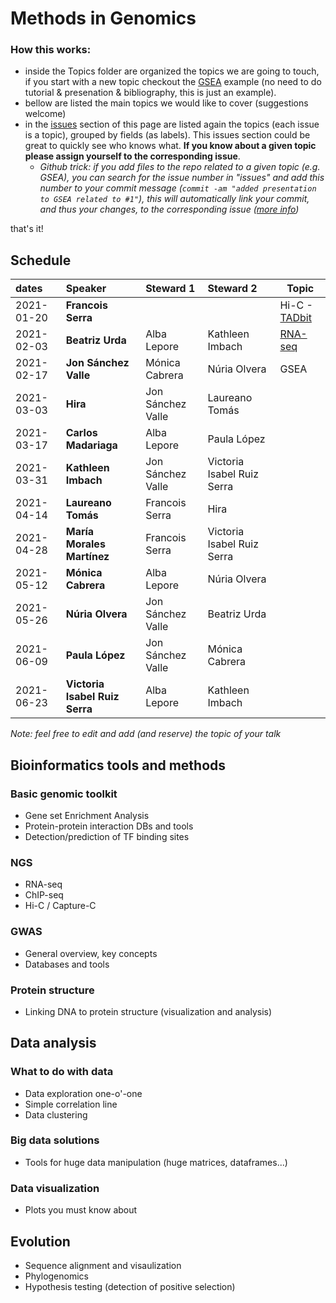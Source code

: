 # Methods in Genomics

### How this works:

 - inside the Topics folder are organized the topics we are going to touch, if you start with a new topic checkout the [GSEA](Topics/Genomic_toolkits/GSEA) example (no need to do tutorial & presenation & bibliography, this is just an example).
 - bellow are listed the main topics we would like to cover (suggestions welcome)
 - in the [issues](https://github.com/bsc-life/methods-Genomics/issues) section of this page are listed again the topics (each issue is a topic), grouped by fields (as labels). This issues section could be great to quickly see who knows what. **If you know about a given topic please assign yourself to the corresponding issue**.
   - *Github trick: if you add files to the repo related to a given topic (e.g. GSEA), you can search for the issue number in "issues" and add this number to your commit message (`commit -am "added presentation to GSEA related to #1"`), this will automatically link your commit, and thus your changes, to the corresponding issue ([more info](https://docs.github.com/en/free-pro-team@latest/github/managing-your-work-on-github/linking-a-pull-request-to-an-issue))*


that's it!

## Schedule

| dates | Speaker | Steward 1 | Steward 2 | Topic |
|:-----------|:---------------------------|:-----------------------|:---------------------------|---|
| 2021-01-20 | **Francois Serra** |  |  |  Hi-C - [TADbit](https://github.com/3DGenomes/MethodsMolBiol)  |
| 2021-02-03 | **Beatriz Urda** | Alba Lepore | Kathleen Imbach |  [RNA-seq](Topics/NGS/RNA-seq/SGM_Genomics_RNAseq.pdf)  |
| 2021-02-17 | **Jon Sánchez Valle** | Mónica Cabrera | Núria Olvera |  GSEA  | 
| 2021-03-03 | **Hira** | Jon Sánchez Valle | Laureano Tomás |   |
| 2021-03-17 | **Carlos Madariaga** | Alba Lepore | Paula López |   |
| 2021-03-31 | **Kathleen Imbach** | Jon Sánchez Valle | Victoria Isabel Ruiz Serra |   |
| 2021-04-14 | **Laureano Tomás** | Francois Serra | Hira |   |
| 2021-04-28 | **María Morales Martínez** | Francois Serra | Victoria Isabel Ruiz Serra |   | 
| 2021-05-12 | **Mónica Cabrera** | Alba Lepore | Núria Olvera |   |
| 2021-05-26 | **Núria Olvera** | Jon Sánchez Valle | Beatriz Urda |   |
| 2021-06-09 | **Paula López** | Jon Sánchez Valle | Mónica Cabrera |   |
| 2021-06-23 | **Victoria Isabel Ruiz Serra** | Alba Lepore | Kathleen Imbach |   |


*Note: feel free to edit and add (and reserve) the topic of your talk*

## Bioinformatics tools and methods

### Basic genomic toolkit

 - Gene set Enrichment Analysis
 - Protein-protein interaction DBs and tools
 - Detection/prediction of TF binding sites
 
### NGS

 - RNA-seq
 - ChIP-seq
 - Hi-C / Capture-C

### GWAS

 - General overview, key concepts
 - Databases and tools
 
### Protein structure

 - Linking DNA to protein structure (visualization and analysis)

## Data analysis
 

### What to do with data

 - Data exploration one-o'-one
 - Simple correlation line
 - Data clustering
 
### Big data solutions

 - Tools for huge data manipulation (huge matrices, dataframes...)
 
### Data visualization

- Plots you must know about

## Evolution

 - Sequence alignment and visaulization
 - Phylogenomics
 - Hypothesis testing (detection of positive selection)
